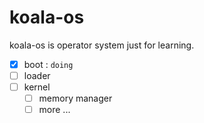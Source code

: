 # koala-os

koala-os is operator system just for learning.

- [x] boot : `doing`
- [ ] loader
- [ ] kernel
  - [ ] memory manager
  - [ ] more ...

